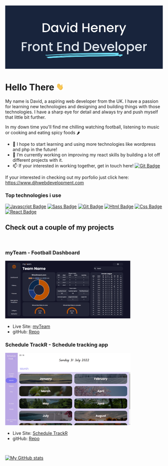 ![Profile-banner](/images/gitHub-profile-banner.jpg)

# Hello There <img src="images/hi.gif" alt="drawing" width="24"/>

My name is David, a aspiring web developer from the UK. I have a passion for learning new technologies and designing and building things with those technologies. I have a sharp eye for detail and always try and push myself that little bit further.

In my down time you'll find me chilling watching football, listening to music or cooking and eating spicy foods :hot_pepper:

- 🌱 I hope to start learning and using more technologies like wordpress and php in the future!
- 🔭 I’m currently working on improving my react skills by building a lot off different projects with it.
- 📫 If your interested in working together, get in touch here!
  [![Git Badge](https://img.shields.io/badge/LinkedIn-0077B5?&logo=linkedin&logoColor=white)](https://www.linkedin.com/in/david-henery-725458241)

If your interested in checking out my porfolio just click here: https://www.djhwebdevelopment.com

### **Top technologies i use**

[![Javascript Badge](https://img.shields.io/badge/-Javascript-F0DB4F?style=for-the-badge&labelColor=black&logo=javascript&logoColor=F0DB4F)](#)
[![Sass Badge](https://img.shields.io/badge/-Sass-CD6799?style=for-the-badge&labelColor=black&logo=sass&logoColor=CD6799)](#)
[![Git Badge](https://img.shields.io/badge/-Git-DE4C36?style=for-the-badge&labelColor=black&logo=git&logoColor=DE4C36)](#)
[![Html Badge](https://img.shields.io/badge/HTML-E44D26?style=for-the-badge&logo=html5&labelColor=black&logoColor=E44D26)](#)
[![Css Badge](https://img.shields.io/badge/CSS-264DE4?&style=for-the-badge&labelColor=black&logo=css3&logoColor=264DE4)](#)
[![React Badge](https://img.shields.io/badge/REACT-00D8FF?&style=for-the-badge&labelColor=black&logo=react&logoColor=00D8FF)](#)

## Check out a couple of my projects

<br>

### **myTeam - Football Dashboard** 
<img src="images/myTeam Football Dashboard.gif" alt="Football-Dashboard-Image" width="400px">

* Live Site: [myTeam](https://myteam-football-dashboard.netlify.app/)
* gitHub: [Repo](https://github.com/David-Henery4/myTeam-Football-Dashboard)


### **Schedule TrackR - Schedule tracking app**
<img src="images/schedule-trackr-desk.png" alt="schedule-trackr-Image" width="400px">

* Live Site: [Schedule TrackR](https://schedule-trackr.netlify.app)
* gitHub: [Repo](https://github.com/David-Henery4/Schedule-TrackR)

<br>

[![My GitHub stats](https://github-readme-stats.vercel.app/api?username=David-Henery4&show_icons=true&bg_color=17243B&text_color=DFE5EC&icon_color=6EDAF1&title_color=6EDAF1&hide=contribs,prs)](https://github.com/David-Henery4/github-readme-stats)

<!--
**DizzlyD/DizzlyD** is a ✨ _special_ ✨ repository because its `README.md` (this file) appears on your GitHub profile.

Here are some ideas to get you started:

- 🔭 I’m currently working on ...
- 🌱 I’m currently learning React and hope to start building my own projects with it soon!
- 👯 I’m looking to collaborate on ...
- 🤔 I’m looking for help with ...
- 💬 Ask me about ...
- 📫 How to reach me: ...
- 😄 Pronouns: ...
- ⚡ Fun fact: ...
-->

